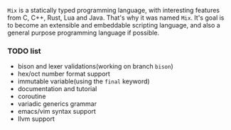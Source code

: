 `Mix` is a statically typed programming language, with interesting features from C, C++, Rust, Lua and Java. That's why it was named `Mix`. It's goal is to become an extensible and embeddable scripting language, and also a general purpose programming language if possible.

### TODO list

* bison and lexer validations(working on branch `bison`)
* hex/oct number format support
* immutable variable(using the `final` keyword)
* documentation and tutorial
* coroutine
* variadic generics grammar
* emacs/vim syntax support
* llvm support
